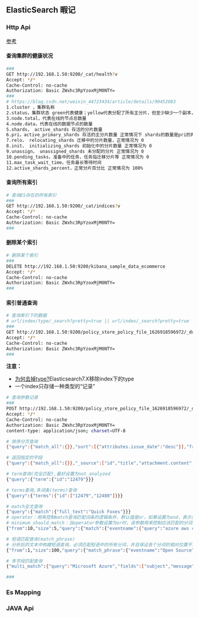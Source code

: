 ## ElasticSearch 暇记

### Http Api 

[参考](https://zq99299.github.io/note-book/elasticsearch-core/quick-start-texample/07-search.html#query-string-search)

#### 查询集群的健康状况

```bash
###
GET http://192.168.1.50:9200/_cat/health?v
Accept: */*
Cache-Control: no-cache
Authorization: Basic ZWxhc3RpYzoxMjM0NTY=
###
# https://blog.csdn.net/weixin_44723434/article/details/90452083
1.cluster ，集群名称
2.status，集群状态 green代表健康；yellow代表分配了所有主分片，但至少缺少一个副本，此时集群数据仍旧完整；red代表部分主分片不可用，可能已经丢失数据。
3.node.total，代表在线的节点总数量
4.node.data，代表在线的数据节点的数量
5.shards， active_shards 存活的分片数量
6.pri，active_primary_shards 存活的主分片数量 正常情况下 shards的数量是pri的两倍。
7.relo， relocating_shards 迁移中的分片数量，正常情况为 0
8.init， initializing_shards 初始化中的分片数量 正常情况为 0
9.unassign， unassigned_shards 未分配的分片 正常情况为 0
10.pending_tasks，准备中的任务，任务指迁移分片等 正常情况为 0
11.max_task_wait_time，任务最长等待时间
12.active_shards_percent，正常分片百分比 正常情况为 100%
```

#### 查询所有索引

```bash
# 查询ES存在的所有索引
###
GET http://192.168.1.50:9200/_cat/indices?v
Accept: */*
Cache-Control: no-cache
Authorization: Basic ZWxhc3RpYzoxMjM0NTY=
###
```

#### 删除某个索引

```bash
# 删除某个索引
###
DELETE http://192.168.1.50:9200/kibana_sample_data_ecommerce
Accept: */*
Cache-Control: no-cache
Authorization: Basic ZWxhc3RpYzoxMjM0NTY=
###
```

#### 索引普通查询

```bash
# 查询索引下的数据
# url/index/type/_search?pretty=true || url/index/_search?pretty=true
###
GET http://192.168.1.50:9200/policy_store_policy_file_1626918596972/_doc/_search?pretty=true
Accept: */*
Cache-Control: no-cache
Authorization: Basic ZWxhc3RpYzoxMjM0NTY=
###
```

**注意：**

-  [为何去掉type?](https://www.cnblogs.com/haolb123/p/14078073.html)Elasticsearch7.X移除index下的type 
-  一个index只存储一种类型的“记录”

```bash
# 查询参数记录
###
POST http://192.168.1.50:9200/policy_store_policy_file_1626918596972/_doc/_search
Accept: */*
Cache-Control: no-cache
Authorization: Basic ZWxhc3RpYzoxMjM0NTY=
content-type: application/json; charset=UTF-8

# 排序分页查询
{"query":{"match_all":{}},"sort":[{"attributes.issue_date":"desc"}],"from":0,"size":15}

# 返回指定的字段
{"query":{"match_all":{}},"_source":["id","title","attachment.content","attributes.policy_title"]}

# term查询(完全匹配),最好设置为not_analyzed
{"query":{"term":{"id":"12479"}}}

# terms查询,多词条(terms)查询
{"query":{"terms":{"id":["12479","12480"]}}}

# match全文查询
{"query":{"match":{"full_text":"Quick Foxes"}}}
# operator：用来控制match查询匹配词条的逻辑条件，默认值是or，如果设置为and，表示查询满足所有条件
# minimum_should_match：当operator参数设置为or时，该参数用来控制应该匹配的分词的最少数量
{"from":10,"size":5,"query":{"match":{"eventname":{"query":"azure aws cloud security","operator":"or","minimum_should_match":2}}}}

# 短语匹配查询(match_phrase)
# 分析后的文本中构建短语查询，必须匹配短语中的所有分词，并且保证各个分词的相对位置不变
{"from":1,"size":100,"query":{"match_phrase":{"eventname":"Open Source"}}}

# 多字段匹配查询
{"multi_match":{"query":"Microsoft Azure","fields":["subject","message"]}}

###
```

### Es Mapping



### JAVA Api

